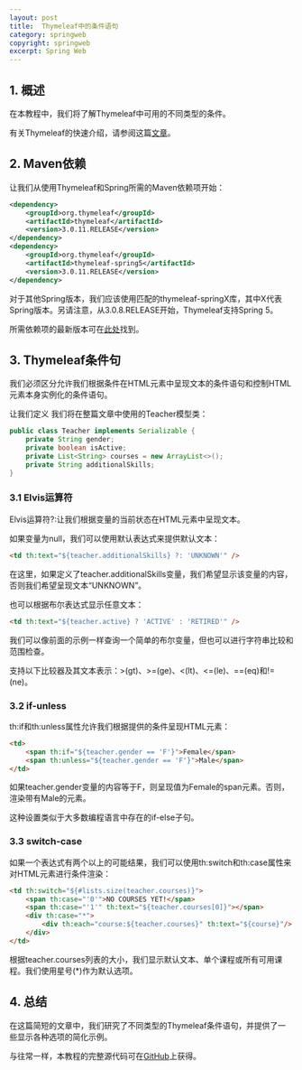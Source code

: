 ```yaml
---
layout: post
title:  Thymeleaf中的条件语句
category: springweb
copyright: springweb
excerpt: Spring Web
---
```


## 1. 概述

在本教程中，我们将了解Thymeleaf中可用的不同类型的条件。

有关Thymeleaf的快速介绍，请参阅这篇[文章](https://www.baeldung.com/thymeleaf-in-spring-mvc)。

## 2. Maven依赖

让我们从使用Thymeleaf和Spring所需的Maven依赖项开始：

```xml
<dependency>
    <groupId>org.thymeleaf</groupId>
    <artifactId>thymeleaf</artifactId>
    <version>3.0.11.RELEASE</version>
</dependency>
<dependency>
    <groupId>org.thymeleaf</groupId>
    <artifactId>thymeleaf-spring5</artifactId>
    <version>3.0.11.RELEASE</version>
</dependency>
```

对于其他Spring版本，我们应该使用匹配的thymeleaf-springX库，其中X代表Spring版本。另请注意，从3.0.8.RELEASE开始，Thymeleaf支持Spring 5。

所需依赖项的最新版本可在[此处](https://search.maven.org/classic/#search|ga|1|thymeleaf)找到。

## 3. Thymeleaf条件句

我们必须区分允许我们根据条件在HTML元素中呈现文本的条件语句和控制HTML元素本身实例化的条件语句。

让我们定义 我们将在整篇文章中使用的Teacher模型类：

```java
public class Teacher implements Serializable {
    private String gender;
    private boolean isActive;
    private List<String> courses = new ArrayList<>();
    private String additionalSkills;
}
```

### 3.1 Elvis运算符

Elvis运算符?:让我们根据变量的当前状态在HTML元素中呈现文本。

如果变量为null，我们可以使用默认表达式来提供默认文本：

```html
<td th:text="${teacher.additionalSkills} ?: 'UNKNOWN'" />
```

在这里，如果定义了teacher.additionalSkills变量，我们希望显示该变量的内容，否则我们希望呈现文本“UNKNOWN”。

也可以根据布尔表达式显示任意文本：

```html
<td th:text="${teacher.active} ? 'ACTIVE' : 'RETIRED'" />
```

我们可以像前面的示例一样查询一个简单的布尔变量，但也可以进行字符串比较和范围检查。

支持以下比较器及其文本表示：>(gt)、>=(ge)、<(lt)、<=(le)、==(eq)和!=(ne)。

### 3.2 if-unless

th:if和th:unless属性允许我们根据提供的条件呈现HTML元素：

```html
<td>
    <span th:if="${teacher.gender == 'F'}">Female</span>
    <span th:unless="${teacher.gender == 'F'}">Male</span>
</td>
```

如果teacher.gender变量的内容等于F，则呈现值为Female的span元素。否则，渲染带有Male的元素。

这种设置类似于大多数编程语言中存在的if-else子句。

### 3.3 switch-case

如果一个表达式有两个以上的可能结果，我们可以使用th:switch和th:case属性来对HTML元素进行条件渲染：

```html
<td th:switch="${#lists.size(teacher.courses)}">
    <span th:case="'0'">NO COURSES YET!</span>
    <span th:case="'1'" th:text="${teacher.courses[0]}"></span>
    <div th:case="*">
        <div th:each="course:${teacher.courses}" th:text="${course}"/>
    </div>
</td>
```

根据teacher.courses列表的大小，我们显示默认文本、单个课程或所有可用课程。我们使用星号(*)作为默认选项。

## 4. 总结

在这篇简短的文章中，我们研究了不同类型的Thymeleaf条件语句，并提供了一些显示各种选项的简化示例。

与往常一样，本教程的完整源代码可在[GitHub](https://github.com/tuyucheng7/taketoday-tutorial4j/tree/master/spring-web-modules)上获得。